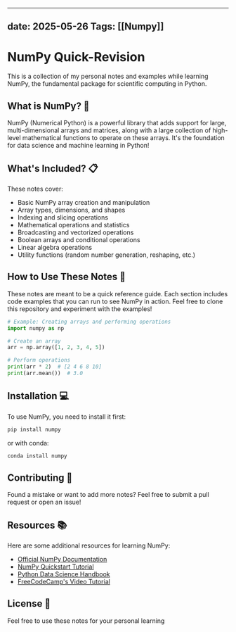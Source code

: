 
---
date: 2025-05-26
Tags: [[Numpy]]
---


# NumPy Quick-Revision 

This is a collection of my personal notes and examples while learning NumPy, the fundamental package for scientific computing in Python.

## What is NumPy? 🐍

NumPy (Numerical Python) is a powerful library that adds support for large, multi-dimensional arrays and matrices, along with a large collection of high-level mathematical functions to operate on these arrays. It's the foundation for data science and machine learning in Python!

## What's Included? 📋

These notes cover:

- Basic NumPy array creation and manipulation
- Array types, dimensions, and shapes
- Indexing and slicing operations
- Mathematical operations and statistics
- Broadcasting and vectorized operations
- Boolean arrays and conditional operations
- Linear algebra operations
- Utility functions (random number generation, reshaping, etc.)

## How to Use These Notes 📝

These notes are meant to be a quick reference guide. Each section includes code examples that you can run to see NumPy in action. Feel free to clone this repository and experiment with the examples!

```python
# Example: Creating arrays and performing operations
import numpy as np

# Create an array
arr = np.array([1, 2, 3, 4, 5])

# Perform operations
print(arr * 2)  # [2 4 6 8 10]
print(arr.mean())  # 3.0
```

## Installation 💻

To use NumPy, you need to install it first:

```bash
pip install numpy
```

or with conda:

```bash
conda install numpy
```

## Contributing 🤝

Found a mistake or want to add more notes? Feel free to submit a pull request or open an issue!

## Resources 📚

Here are some additional resources for learning NumPy:

- [Official NumPy Documentation](https://numpy.org/doc/stable/)
- [NumPy Quickstart Tutorial](https://numpy.org/doc/stable/user/quickstart.html)
- [Python Data Science Handbook](https://jakevdp.github.io/PythonDataScienceHandbook/02.00-introduction-to-numpy.html)
- [FreeCodeCamp's Video Tutorial](https://www.youtube.com/watch?v=QUT1VHiLmmI&pp=ygUYbnVtcHkgbGVhcm4gZnJlZWNvZGVjYW1w)

## License 📄

Feel free to use these notes for your personal learning
